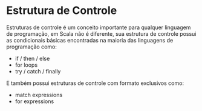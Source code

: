 # Estrutura de Controle

Estruturas de controle é um conceito importante para qualquer linguagem de programação,
em Scala não é diferente, sua estrutura de controle possui as condicionais básicas encontradas na maioria das linguagens de programação como:

* if  / then / else
* for loops
* try / catch / finally

E também possui estruturas de controle com formato exclusivos como:

* match expressions
* for expressions
